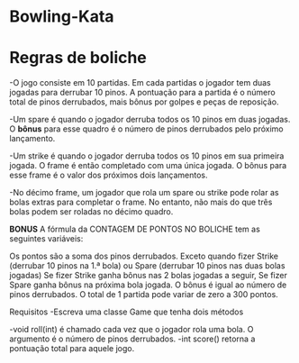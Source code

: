 # Bowling-Kata
 
# Regras de boliche
-O jogo consiste em 10 partidas. Em cada partidas o jogador tem duas jogadas para derrubar 10 pinos. A pontuação para a partida é o número total de pinos derrubados, mais bônus por golpes e peças de reposição.

-Um spare é quando o jogador derruba todos os 10 pinos em duas jogadas. O **bônus** para esse quadro é o número de pinos derrubados pelo próximo lançamento.

-Um strike é ​​quando o jogador derruba todos os 10 pinos em sua primeira jogada. O frame é então completado com uma única jogada. O bônus para esse frame é o valor dos próximos dois lançamentos.

-No décimo frame, um jogador que rola um spare ou strike pode rolar as bolas extras para completar o frame. No entanto, não mais do que três bolas podem ser roladas no décimo quadro.


**BONUS**
A fórmula da CONTAGEM DE PONTOS NO BOLICHE tem as seguintes variáveis:

Os pontos são a soma dos pinos derrubados.
Exceto quando fizer Strike (derrubar 10 pinos na 1.ª bola)
ou Spare (derrubar 10 pinos nas duas bolas jogadas)
Se fizer Strike ganha bônus nas 2 bolas jogadas a seguir,
Se fizer Spare ganha bônus na próxima bola jogada.
O bônus é igual ao número de pinos derrubados.
O total de 1 partida pode variar de zero a 300 pontos.



Requisitos
-Escreva uma classe Game que tenha dois métodos

-void roll(int) é chamado cada vez que o jogador rola uma bola. O argumento é o número de pinos derrubados.
-int score() retorna a pontuação total para aquele jogo.